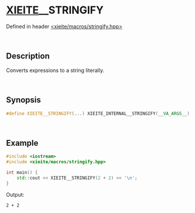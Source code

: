 # [XIEITE](../../macros.md)\_\_STRINGIFY
Defined in header [<xieite/macros/stringify.hpp>](../../include/xieite/macros/stringify.hpp)

&nbsp;

## Description
Converts expressions to a string literally.

&nbsp;

## Synopsis
```cpp
#define XIEITE__STRINGIFY(...) XIEITE_INTERNAL__STRINGIFY(__VA_ARGS__)
```

&nbsp;

## Example
```cpp
#include <iostream>
#include <xieite/macros/stringify.hpp>

int main() {
    std::cout << XIEITE__STRINGIFY(2 + 2) << '\n';
}
```
Output:
```
2 + 2
```
